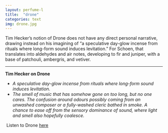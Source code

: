 ```yaml
---
layout: perfume-l
title:  "drone"
categories: text
img: drone.jpg
---
```


Tim Hecker’s notion of Drone does not have any direct personal narrative, drawing instead on his imagining of “a speculative day-glow incense from rituals where long-form sound induces levitation.” For Schoen, that translates into aldehydes and air notes, developing to fir and juniper, with a base of patchouli, ambergris, and vetiver. 

 

- - -

**Tim Hecker on Drone**    
  
- *A speculative day-glow incense from rituals where long-form sound induces levitation.*   
- *The smell of music that has somehow gone on too long, but no one cares. The confusion around odours possibly coming from an unwashed composer or a fully-washed cleric bathed in smoke. A chance to ease off from the sensory dominance of sound, where light and smell also hopefully coalesce.*     

 Listen to Drone [here](h)